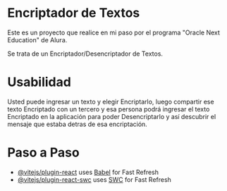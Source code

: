 # Encriptador de Textos

Este es un proyecto que realice en mi paso por el programa "Oracle Next Education" de Alura. 

Se trata de un Encriptador/Desencriptador de Textos. 


# Usabilidad

Usted puede ingresar un texto y elegir Encriptarlo, luego compartir ese texto Encriptado con un tercero y esa persona podrá ingresar el texto Encriptado en la aplicación para poder Desencriptarlo y así descubrir el mensaje que estaba detras de esa encriptación.

# Paso a Paso



- [@vitejs/plugin-react](https://github.com/vitejs/vite-plugin-react/blob/main/packages/plugin-react/README.md) uses [Babel](https://babeljs.io/) for Fast Refresh
- [@vitejs/plugin-react-swc](https://github.com/vitejs/vite-plugin-react-swc) uses [SWC](https://swc.rs/) for Fast Refresh
